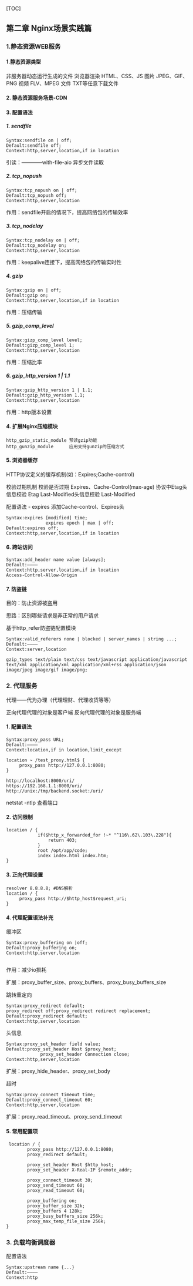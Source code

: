 [TOC]

## 第二章 Nginx场景实践篇

### 1.静态资源WEB服务

#### 1.静态资源类型

非服务器动态运行生成的文件
浏览器渲染   HTML、CSS、JS
图片        JPEG、GIF、PNG
视频        FLV、MPEG
文件        TXT等任意下载文件

#### 2. 静态资源服务场景-CDN

#### 3. 配置语法

##### 1. sendfile

```
Syntax:sendfile on | off;
Default:sendfile off;
Context:http,server,location,if in location
```

引读：————with-file-aio 异步文件读取

##### 2. tcp_nopush

```
Syntax:tcp_nopush on | off;
Default:tcp_nopush off;
Context:http,server,location
```

作用：sendfile开启的情况下，提高网络包的传输效率

##### 3. tcp_nodelay

```
Syntax:tcp_nodelay on | off;
Default:tcp_nodelay on;
Context:http,server,location
```

作用：keepalive连接下，提高网络包的传输实时性

##### 4. gzip

```
Syntax:gzip on | off;
Default:gzip on;
Context:http,server,location,if in location
```

作用：压缩传输

##### 5. gzip_comp_level

```
Syntax:gizp_comp_level level;
Default:gizp_comp_level 1;
Context:http,server,location
```

作用：压缩比率

##### 6. gzip_http_version 1 | 1.1

```
Syntax:gzip_http_version 1 | 1.1;
Default:gzip_http_version 1.1;
Context:http,server,location
```

作用：http版本设置

#### 4. 扩展Nginx压缩模块

    http_gzip_static_module 预读gzip功能
    http_gunzip_module      应用支持gunzip的压缩方式

#### 5. 浏览器缓存

HTTP协议定义的缓存机制(如：Expires;Cache-control)

校验过期机制
校验是否过期               Expires、Cache-Control(max-age)
协议中Etag头信息校验        Etag
Last-Modified头信息校验    Last-Modified

配置语法 - expires
添加Cache-control、Expires头

```
Syntax:expires [modified] time;
               expires epoch | max | off;
Default:expires off;
Context:http,server,location,if in location
```

#### 6. 跨站访问

```
Syntax:add_header name value [always];
Default:————
Context:http,server,location,if in location
Access-Control-Allow-Origin
```

#### 7. 防盗链

目的：防止资源被盗用

思路：区别哪些请求是非正常的用户请求

 基于http_refer防盗链配置模块

```
Syntax:valid_referers none | blocked | server_names | string ...;
Default:————
Context:server,location
```

    gzip_types text/plain text/css text/javascript application/javascript text/xml application/xml application/xml+rss application/json image/jpeg image/gif image/png;

### 2. 代理服务

代理——代为办理（代理理财、代理收货等等）

正向代理代理的对象是客户端
反向代理代理的对象是服务端

#### 1. 配置语法

```
Syntax:proxy_pass URL;
Default:————
Context:location,if in location,limit_except

location ~ /test_proxy.html$ {
     proxy_pass http://127.0.0.1:8080;
}

http://localhost:8000/uri/
https://192.168.1.1:8000/uri/
http://unix:/tmp/backend.socket:/uri/
```

netstat -ntlp 查看端口

#### 2. 访问限制

```
location / {
            if($http_x_forwarded_for !~* "^116\.62\.103\.228"){
                return 403;
            }
            root /opt/app/code;
            index index.html index.htm;
}
```

#### 3. 正向代理设置

```
resolver 8.8.8.8; #DNS解析
location / {
     proxy_pass http://$http_host$request_uri;
}
```

#### 4. 代理配置语法补充

缓冲区

```
Syntax:proxy_buffering on |off;
Default:proxy_buffering on;
Context:http,server,location
        
```

作用：减少io损耗

扩展：proxy_buffer_size、proxy_buffers、proxy_busy_buffers_size

 跳转重定向

```
Syntax:proxy_redirect default;
proxy_redirect off;proxy_redirect redirect replacement;
Default:proxy_redirect default;
Context:http,server,location
```

头信息

```
Syntax:proxy_set_header field value;
Default:proxy_set_header Host $proxy_host;
             proxy_set_header Connection close;
Context:http,server,location
```

扩展：proxy_hide_header、proxy_set_body

超时

```
Syntax:proxy_connect_timeout time;
Default:proxy_connect_timeout 60;
Context:http,server,location
```

扩展：proxy_read_timeout、proxy_send_timeout

#### 5. 常用配置项

```
 location / {
        proxy_pass http://127.0.0.1:8080;
        proxy_redirect default;

        proxy_set_header Host $http_host;
        proxy_set_header X-Real-IP $remote_addr;

        proxy_connect_timeout 30;
        proxy_send_timeout 60;
        proxy_read_timeout 60;

        proxy_buffering on;
        proxy_buffer_size 32k;
        proxy_buffers 4 128k;
        proxy_busy_buffers_size 256k;
        proxy_max_temp_file_size 256k;
}
```

### 3. 负载均衡调度器

配置语法

```
Syntax:upstream name {...}
Default:————
Context:http
```

